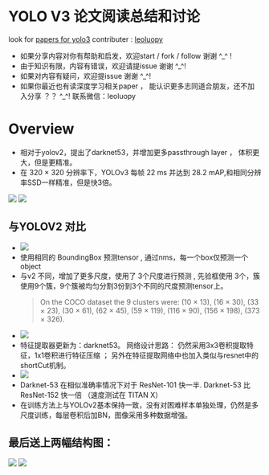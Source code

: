 
# YOLO V3 论文阅读总结和讨论

look for [papers for yolo3](https://github.com/leoluopy/paper_discussing/blob/master/yolo/yolo3/YOLOv3.pdf)
contributer : [leoluopy](https://github.com/leoluopy)

+ 如果分享内容对你有帮助和启发，欢迎start / fork / follow 谢谢 ^_^ !
+ 由于知识有限，内容有错误，欢迎请提issue 谢谢 ^_^!
+ 如果对内容有疑问，欢迎提issue 谢谢 ^_^!
+ 如果你最近也有读深度学习相关paper ， 能认识更多志同道合朋友，还不加入分享 ？？   ^_^! 联系微信：leoluopy

# Overview

+ 相对于yolov2，提出了darknet53，并增加更多passthrough layer ， 体积更大，但是更精准。
+ 在 320 × 320 分辨率下，YOLOv3 每帧 22 ms 并达到 28.2 mAP,和相同分辨率SSD一样精准，但是快3倍。

![](./compare.png)
![](./yolo3_effe.png)


## 与YOLOV2 对比

+ ![](./predict_tensor.PNG)
+ 使用相同的 BoundingBox 预测tensor , 通过nms，每一个box仅预测一个object
+ 与v2 不同，增加了更多尺度，使用了 3个尺度进行预测 , 先验框使用 3个，簇使用9个簇，9个簇被均匀分割3份到3个不同的尺度预测tensor上。
    > On the COCO dataset the 9 clusters were:
(10 × 13), (16 × 30), (33 × 23), (30 × 61), (62 × 45), (59 ×
119), (116 × 90), (156 × 198), (373 × 326).
+ ![](./darknet53arch.png)
+ 特征提取器更新为：darknet53。 网络设计思路： 仍然采用3x3卷积提取特征，1x1卷积进行特征压缩 ； 另外在特征提取网络中也加入类似与resnet中的 shortCut机制。
+ ![](./darknet2resnet.png)
+ Darknet-53 在相似准确率情况下对于 ResNet-101 快一半. Darknet-53 比 ResNet-152 快一倍 （速度测试在 TITAN X）
+ 在训练方法上与YOLOv2基本保持一致，没有对困难样本单独处理，仍然是多尺度训练，每层卷积后加BN，图像采用多种数据增强。

## 最后送上两幅结构图：
![](./tiny.png)
![](./full.png)

